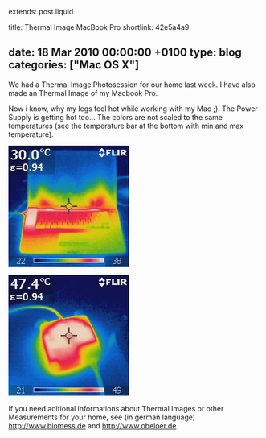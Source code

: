extends: post.liquid

title: Thermal Image MacBook Pro
shortlink: 42e5a4a9

date: 18 Mar 2010 00:00:00 +0100
type: blog
categories: ["Mac OS X"]
---

We had a Thermal Image Photosession for our home last week. I have also 
made an Thermal Image of my Macbook Pro.

Now i know, why my legs feel hot while working with my Mac ;). The Power Supply
is getting hot too... The colors are not scaled to the same temperatures
(see the temperature bar at the bottom with min and max temperature).

<!-- more -->

![MacBook Pro IR](MacBookProIR.jpg)

![MacBook Pro Power Supply IR](MacPowerSupplyIR.jpg)

If you need aditional informations about Thermal Images or other Measurements
for your home, see (in german language) <http://www.biomess.de> and <http://www.obeloer.de>.
